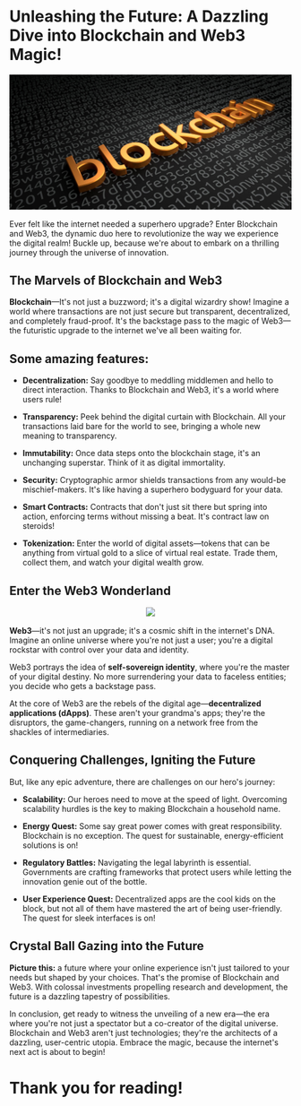 
# Unleashing the Future: A Dazzling Dive into Blockchain and Web3 Magic! 

![Blockchain](./blockchain.jpg)

Ever felt like the internet needed a superhero upgrade? Enter Blockchain and Web3, the dynamic duo here to revolutionize the way we experience the digital realm! Buckle up, because we're about to embark on a thrilling journey through the universe of innovation.

## The Marvels of Blockchain and Web3

**Blockchain**—It's not just a buzzword; it's a digital wizardry show! Imagine a world where transactions are not just secure but transparent, decentralized, and completely fraud-proof. It's the backstage pass to the magic of Web3—the futuristic upgrade to the internet we've all been waiting for.

## Some amazing features:

- **Decentralization:** Say goodbye to meddling middlemen and hello to direct interaction. Thanks to Blockchain and Web3, it's a world where users rule!

- **Transparency:** Peek behind the digital curtain with Blockchain. All your transactions laid bare for the world to see, bringing a whole new meaning to transparency.

- **Immutability:** Once data steps onto the blockchain stage, it's an unchanging superstar. Think of it as digital immortality.

- **Security:** Cryptographic armor shields transactions from any would-be mischief-makers. It's like having a superhero bodyguard for your data.

- **Smart Contracts:** Contracts that don't just sit there but spring into action, enforcing terms without missing a beat. It's contract law on steroids!

- **Tokenization:** Enter the world of digital assets—tokens that can be anything from virtual gold to a slice of virtual real estate. Trade them, collect them, and watch your digital wealth grow.

## Enter the Web3 Wonderland

<div style="text-align:center">
  <img src="https://github.com/anushatomar13/Future.WebNet/assets/124388209/2e7df34a-36db-45ec-a09c-4ca4d77582e1" />
</div>

**Web3**—it's not just an upgrade; it's a cosmic shift in the internet's DNA. Imagine an online universe where you're not just a user; you're a digital rockstar with control over your data and identity.

Web3 portrays the idea of **self-sovereign identity**, where you're the master of your digital destiny. No more surrendering your data to faceless entities; you decide who gets a backstage pass.

At the core of Web3 are the rebels of the digital age—**decentralized applications (dApps)**. These aren't your grandma's apps; they're the disruptors, the game-changers, running on a network free from the shackles of intermediaries.

## Conquering Challenges, Igniting the Future

But, like any epic adventure, there are challenges on our hero's journey:

- **Scalability:** Our heroes need to move at the speed of light. Overcoming scalability hurdles is the key to making Blockchain a household name.

- **Energy Quest:** Some say great power comes with great responsibility. Blockchain is no exception. The quest for sustainable, energy-efficient solutions is on!

- **Regulatory Battles:** Navigating the legal labyrinth is essential. Governments are crafting frameworks that protect users while letting the innovation genie out of the bottle.

- **User Experience Quest:** Decentralized apps are the cool kids on the block, but not all of them have mastered the art of being user-friendly. The quest for sleek interfaces is on!

## Crystal Ball Gazing into the Future

**Picture this:** a future where your online experience isn't just tailored to your needs but shaped by your choices. That's the promise of Blockchain and Web3. With colossal investments propelling research and development, the future is a dazzling tapestry of possibilities.

In conclusion, get ready to witness the unveiling of a new era—the era where you're not just a spectator but a co-creator of the digital universe. Blockchain and Web3 aren't just technologies; they're the architects of a dazzling, user-centric utopia. Embrace the magic, because the internet's next act is about to begin!

# Thank you for reading!
